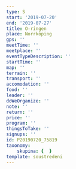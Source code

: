 ```yaml
---
type: S
start: '2019-07-20'
end: '2019-07-27'
title: O-ringen
place: Norrköping
gps: ''
meetTime: ''
meetplace: ''
eventTypeDescription: ''
startTime: ''
map: ''
terrain: ''
transport: ''
accomodation: ''
food: ''
leader: ''
doWeOrganize: ''
note: ''
return: ''
price: ''
program: ''
thingsToTake: ''
signups: ''
id: P20190720_75819
taxonomy:
    skupina: {  }
template: soustredeni
---
```

